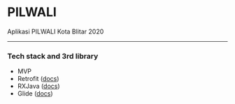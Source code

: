 # PILWALI
Aplikasi PILWALI Kota Blitar 2020

---

### Tech stack and 3rd library
- MVP
- Retrofit ([docs](https://square.github.io/retrofit/))
- RXJava ([docs](https://github.com/ReactiveX/RxJava))
- Glide ([docs](https://github.com/bumptech/glide))
